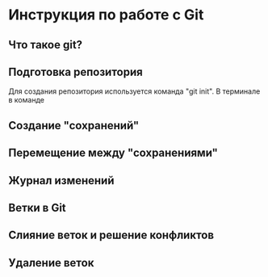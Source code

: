 # Инструкция по работе с Git

## Что такое git?

## Подготовка репозитория

Для создания репозитория используется команда "git init". В терминале в команде 

## Создание "сохранений"

## Перемещение между "сохранениями"

## Журнал изменений

## Ветки в Git

## Слияние веток и решение конфликтов

## Удаление веток 

